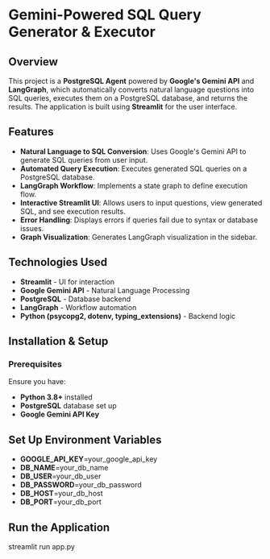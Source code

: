 # Gemini-Powered SQL Query Generator & Executor

## Overview
This project is a **PostgreSQL Agent** powered by **Google's Gemini API** and **LangGraph**, which automatically converts natural language questions into SQL queries, executes them on a PostgreSQL database, and returns the results. The application is built using **Streamlit** for the user interface.

## Features
- **Natural Language to SQL Conversion**: Uses Google's Gemini API to generate SQL queries from user input.
- **Automated Query Execution**: Executes generated SQL queries on a PostgreSQL database.
- **LangGraph Workflow**: Implements a state graph to define execution flow.
- **Interactive Streamlit UI**: Allows users to input questions, view generated SQL, and see execution results.
- **Error Handling**: Displays errors if queries fail due to syntax or database issues.
- **Graph Visualization**: Generates LangGraph visualization in the sidebar.

## Technologies Used
- **Streamlit** - UI for interaction
- **Google Gemini API** - Natural Language Processing
- **PostgreSQL** - Database backend
- **LangGraph** - Workflow automation
- **Python (psycopg2, dotenv, typing_extensions)** - Backend logic

## Installation & Setup

### Prerequisites
Ensure you have:
- **Python 3.8+** installed
- **PostgreSQL** database set up
- **Google Gemini API Key**

## Set Up Environment Variables
- **GOOGLE_API_KEY**=your_google_api_key
- **DB_NAME**=your_db_name
- **DB_USER**=your_db_user
- **DB_PASSWORD**=your_db_password
- **DB_HOST**=your_db_host
- **DB_PORT**=your_db_port
## Run the Application
streamlit run app.py
